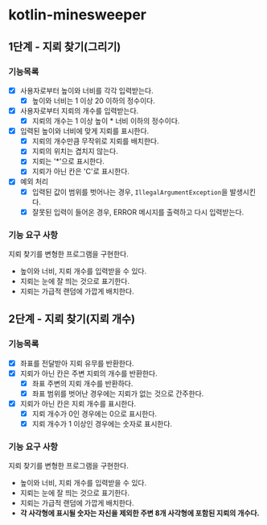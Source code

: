 # kotlin-minesweeper

## 1단계 - 지뢰 찾기(그리기)

### 기능목록

- [x] 사용자로부터 높이와 너비를 각각 입력받는다.
  - [x] 높이와 너비는 1 이상 20 이하의 정수이다.
- [x] 사용자로부터 지뢰의 개수를 입력받는다.
  - [x] 지뢰의 개수는 1 이상 높이 * 너비 이하의 정수이다.
- [x] 입력된 높이와 너비에 맞게 지뢰를 표시한다.
  - [x] 지뢰의 개수만큼 무작위로 지뢰를 배치한다.
  - [x] 지뢰의 위치는 겹치지 않는다.
  - [x] 지뢰는 '*'으로 표시한다.
  - [x] 지뢰가 아닌 칸은 'C'로 표시한다.
- [x] 예외 처리
  - [x] 입력된 값이 범위를 벗어나는 경우, `IllegalArgumentException`을 발생시킨다.
  - [x] 잘못된 입력이 들어온 경우, ERROR 메시지를 출력하고 다시 입력받는다.

### 기능 요구 사항

지뢰 찾기를 변형한 프로그램을 구현한다.
- 높이와 너비, 지뢰 개수를 입력받을 수 있다.
- 지뢰는 눈에 잘 띄는 것으로 표기한다.
- 지뢰는 가급적 랜덤에 가깝게 배치한다.

## 2단계 - 지뢰 찾기(지뢰 개수)

### 기능목록

- [x] 좌표를 전달받아 지뢰 유무를 반환한다.
- [x] 지뢰가 아닌 칸은 주변 지뢰의 개수를 반환한다.
  - [x] 좌표 주변의 지뢰 개수를 반환하다.
  - [x] 좌표 범위를 벗어난 경우에는 지뢰가 없는 것으로 간주한다.
- [x] 지뢰가 아닌 칸은 지뢰 개수를 표시한다.
  - [x] 지뢰 개수가 0인 경우에는 0으로 표시한다.
  - [x] 지뢰 개수가 1 이상인 경우에는 숫자로 표시한다.

### 기능 요구 사항

지뢰 찾기를 변형한 프로그램을 구현한다.
- 높이와 너비, 지뢰 개수를 입력받을 수 있다.
- 지뢰는 눈에 잘 띄는 것으로 표기한다.
- 지뢰는 가급적 랜덤에 가깝게 배치한다.
- **각 사각형에 표시될 숫자는 자신을 제외한 주변 8개 사각형에 포함된 지뢰의 개수다.**
